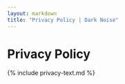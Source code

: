```yaml
---
layout: markdown
title: "Privacy Policy | Dark Noise"
---
```


# Privacy Policy

{% include privacy-text.md %}